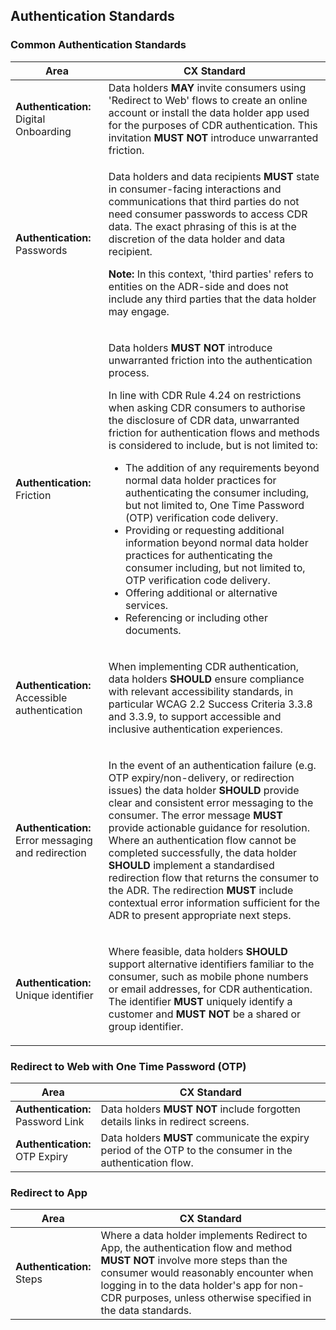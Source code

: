 <h2 class="schema-heading" id="consumer-experience_authentication-standards">Authentication Standards</h2>

<h3 class="schema-toc" data-cds-menu="h3" id="consumer-experience_common-authentication-standards">Common Authentication Standards</h3>

|Area|CX Standard|
|-------------------|------------------------------|
|**Authentication:**<br>Digital Onboarding|Data holders **MAY** invite consumers using 'Redirect to Web' flows to create an online account or install the data holder app used for the purposes of CDR authentication. This invitation **MUST NOT** introduce unwarranted friction.|
|**Authentication:**<br >Passwords|<p>Data holders and data recipients **MUST** state in consumer-facing interactions and communications that third parties do not need consumer passwords to access CDR data. The exact phrasing of this is at the discretion of the data holder and data recipient.</p><p>**Note:** In this context, 'third parties' refers to entities on the ADR-side and does not include any third parties that the data holder may engage.</p>|
|**Authentication:**<br>Friction|<p>Data holders **MUST NOT** introduce unwarranted friction into the authentication process.</p><p>In line with CDR Rule 4.24 on restrictions when asking CDR consumers to authorise the disclosure of CDR data, unwarranted friction for authentication flows and methods is considered to include, but is not limited to:<br><ul><li>The addition of any requirements beyond normal data holder practices for authenticating the consumer including, but not limited to, One Time Password (OTP) verification code delivery.</li><li>Providing or requesting additional information beyond normal data holder practices for authenticating the consumer including, but not limited to, OTP verification code delivery.</li><li>Offering additional or alternative services.</li><li>Referencing or including other documents.</li></ul></p>|
|**Authentication:**<br >Accessible authentication|<p>When implementing CDR authentication, data holders **SHOULD** ensure compliance with relevant accessibility standards, in particular WCAG 2.2 Success Criteria 3.3.8 and 3.3.9, to support accessible and inclusive authentication experiences.</p>|
|**Authentication:**<br >Error messaging and redirection|<p>In the event of an authentication failure (e.g. OTP expiry/non-delivery, or redirection issues) the data holder **SHOULD** provide clear and consistent error messaging to the consumer. The error message **MUST** provide actionable guidance for resolution.<br>Where an authentication flow cannot be completed successfully, the data holder **SHOULD** implement a standardised redirection flow that returns the consumer to the ADR. The redirection **MUST** include contextual error information sufficient for the ADR to present appropriate next steps.</p>|
|**Authentication:**<br >Unique identifier|<p>Where feasible, data holders **SHOULD** support alternative identifiers familiar to the consumer, such as mobile phone numbers or email addresses, for CDR authentication. The identifier **MUST** uniquely identify a customer and **MUST NOT** be a shared or group identifier.</p>|




<h3 class="schema-toc" data-cds-menu="h3" id="consumer-experience_redirect-to-web-with-one-time-password">Redirect to Web with One Time Password (OTP)</h3>

|Area|CX Standard|
|-------------------|------------------------------|
|**Authentication:**<br>Password Link|Data holders **MUST NOT** include forgotten details links in redirect screens.|
|**Authentication:**<br>OTP Expiry|Data holders **MUST** communicate the expiry period of the OTP to the consumer in the authentication flow.|

<h3 class="schema-toc" data-cds-menu="h3" id="consumer-experience_redirect-to-app">Redirect to App</h3>

|Area|CX Standard|
|-------------------|------------------------------|
|**Authentication:**<br>Steps|Where a data holder implements Redirect to App, the authentication flow and method **MUST NOT** involve more steps than the consumer would reasonably encounter when logging in to the data holder's app for non-CDR purposes, unless otherwise specified in the data standards.|
